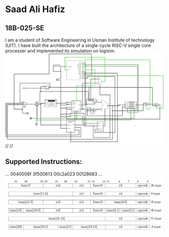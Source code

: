 # Saad Ali Hafiz
## 18B-025-SE

I am a student of Software Engineering in Usman Institute of technology (UIT).
I have built the architecture of a single-cycle RISC-V single core processer and implemented its simulation on logisim.
![alt text](https://github.com/SaadAliHafiz/Single-cycle-riscv-cpu/blob/main/circuits.jpg)
//
//
## Supported Instructions:
...
0040006f
3f500613
00c2a023
00128683
...
![alt text](https://github.com/SaadAliHafiz/Single-cycle-riscv-cpu/blob/main/instructionRV32I.png)
